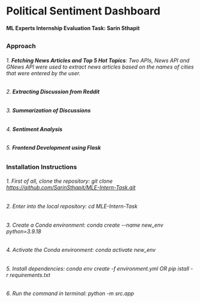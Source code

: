 # __Political Sentiment Dashboard__
#### __ML Experts Internship Evaluation Task: Sarin Sthapit__
##
### __Approach__
###### 1. __Fetching News Articles and Top 5 Hot Topics__: Two APIs, News API and GNews API were used to extract news articles based on the names of cities that were entered by the user.
###### 2. __Extracting Discussion from Reddit__ 
###### 3. __Summarization of Discussions__
###### 4. __Sentiment Analysis__
###### 5. __Frontend Development using Flask__
##
### __Installation Instructions__
###### 1. First of all, clone the repository: _git clone https://github.com/SarinSthapit/MLE-Intern-Task.git_ 
###### 2. Enter into the local repository: _cd MLE-Intern-Task_
###### 3. Create a Conda environment: _conda create --name new_env python=3.9.18_
###### 4. Activate the Conda environment: _conda activate new_env_
###### 5. Install dependencies: _conda env create -f environment.yml_ OR _pip istall -r requirements.txt_
###### 6. Run the command in terminal: _python -m src.app_
